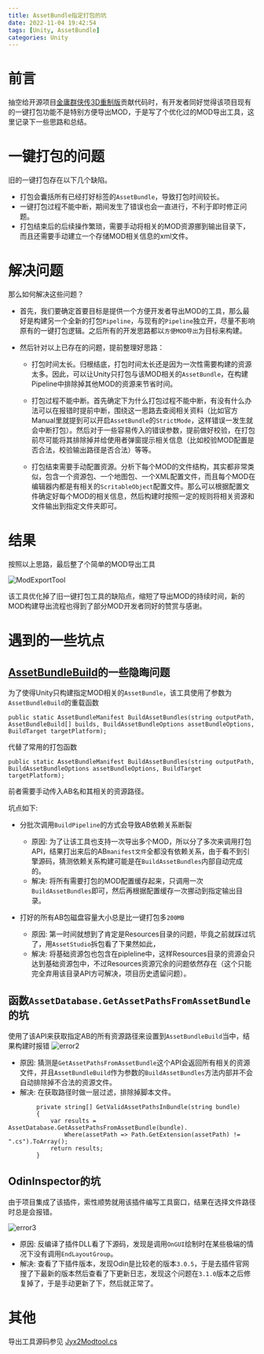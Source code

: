 ```yaml
---
title: AssetBundle指定打包的坑
date: 2022-11-04 19:42:54
tags: [Unity, AssetBundle]
categories: Unity
---
```


# 前言

抽空给开源项目[金庸群侠传3D重制版](https://github.com/jynew/jynew)贡献代码时，有开发者同好觉得该项目现有的一键打包功能不是特别方便导出MOD，于是写了个优化过的MOD导出工具，这里记录下一些思路和总结。

# 一键打包的问题

旧的一键打包存在以下几个缺陷。
* 打包会囊括所有已经打好标签的```AssetBundle```，导致打包时间较长。
* 一键打包过程不能中断，期间发生了错误也会一直进行，不利于即时修正问题。
* 打包结束后的后续操作繁琐，需要手动将相关的MOD资源挪到输出目录下，而且还需要手动建立一个存储MOD相关信息的xml文件。

# 解决问题

那么如何解决这些问题？

* 首先，我们要确定首要目标是提供一个方便开发者导出MOD的工具，那么最好是构建另一个全新的打包```Pipeline```，与现有的```Pipeline```独立开，尽量不影响原有的一键打包逻辑。之后所有的开发思路都以```方便MOD导出```为目标来构建。

* 然后针对以上已存在的问题，提前整理好思路：
    * 打包时间太长。归根结底，打包时间太长还是因为一次性需要构建的资源太多。因此，可以让Unity只打包与该MOD相关的```AssetBundle```，在构建Pipeline中排除掉其他MOD的资源来节省时间。
    * 打包过程不能中断。首先确定下为什么打包过程不能中断，有没有什么办法可以在报错时提前中断，围绕这一思路去查阅相关资料（比如官方Manual里就提到可以开启```AssetBundle```的```StrictMode```，这样错误一发生就会中断打包）。然后对于一些容易传入的错误参数，提前做好校验，在打包前尽可能将其排除掉并给使用者弹窗提示相关信息（比如校验MOD配置是否合法，校验输出路径是否合法）等等。

    * 打包结束需要手动配置资源。分析下每个MOD的文件结构，其实都非常类似，包含一个资源包、一个地图包、一个XML配置文件，而且每个MOD在编辑器内都是有相关的```ScritableObject```配置文件。那么可以根据配置文件确定好每个MOD的相关信息，然后构建时按照一定的规则将相关资源和文件输出到指定文件夹即可。

# 结果

按照以上思路，最后整了个简单的MOD导出工具

![ModExportTool](1.png)

该工具优化掉了旧一键打包工具的缺陷点，缩短了导出MOD的持续时间，新的MOD构建导出流程也得到了部分MOD开发者同好的赞赏与感谢。


# 遇到的一些坑点

## [AssetBundleBuild](https://docs.unity3d.com/ScriptReference/AssetBundleBuild.html)的一些隐晦问题

为了使得Unity只构建指定MOD相关的```AssetBundle```，该工具使用了参数为```AssetBundleBuild```的重载函数
```CSharp
public static AssetBundleManifest BuildAssetBundles(string outputPath, AssetBundleBuild[] builds, BuildAssetBundleOptions assetBundleOptions, BuildTarget targetPlatform);
```
代替了常用的打包函数
```CSharp
public static AssetBundleManifest BuildAssetBundles(string outputPath, BuildAssetBundleOptions assetBundleOptions, BuildTarget targetPlatform);
```
前者需要手动传入AB名和其相关的资源路径。

坑点如下:

* 分批次调用```BuildPipeline```的方式会导致AB依赖关系断裂
    
    * 原因: 为了让该工具也支持一次导出多个MOD，所以分了多次来调用打包API，结果打出来后的AB```manifest文件```全都没有依赖关系，由于看不到引擎源码，猜测依赖关系构建可能是在```BuildAssetBundles```内部自动完成的。
    * 解决: 将所有需要打包的MOD配置缓存起来，只调用一次```BuildAssetBundles```即可，然后再根据配置缓存一次挪动到指定输出目录。

* 打好的所有AB包磁盘容量大小总是比一键打包多```200MB```
    * 原因: 第一时间就想到了肯定是Resources目录的问题，毕竟之前就踩过坑了，用```AssetStudio```拆包看了下果然如此，
    * 解决: 将基础资源包也包含在pipleline中，这样Resources目录的资源会只达到基础资源包中，不过Resources资源冗余的问题依然存在（这个只能完全弃用该目录API方可解决，项目历史遗留问题）。

## 函数```AssetDatabase.GetAssetPathsFromAssetBundle```的坑

使用了该API来获取指定AB的所有资源路径来设置到```AssetBundleBuild```当中，结果构建时报错
![error2](2.png)
* 原因: 猜测是```GetAssetPathsFromAssetBundle```这个API会返回所有相关的资源文件，并且```AssetBundleBuild```作为参数的```BuildAssetBundles```方法内部并不会自动排除掉不合法的资源文件。
* 解决: 在获取路径时做一层过滤，排除掉脚本文件。

```CSharp
        private string[] GetValidAssetPathsInBundle(string bundle)
        {
            var results = AssetDatabase.GetAssetPathsFromAssetBundle(bundle).
                Where(assetPath => Path.GetExtension(assetPath) != ".cs").ToArray();
            return results;
        }
```


## OdinInspector的坑

由于项目集成了该插件，索性顺势就用该插件编写工具窗口，结果在选择文件路径时总是会报错。

![error3](3.png)

* 原因: 反编译了插件DLL看了下源码，发现是调用```OnGUI```绘制时在某些极端的情况下没有调用```EndLayoutGroup```。
* 解决: 查看了下插件版本，发现Odin是比较老的版本```3.0.5```，于是去插件官网搜了下最新的版本然后查看了下更新日志，发现这个问题在```3.1.0```版本之后修复掉了，于是手动更新了下，然后就正常了。

# 其他

导出工具源码参见 [Jyx2Modtool.cs](https://github.com/jynew/jynew/blob/main/jyx2/Assets/Editor/BuildTools/Jyx2ModTool.cs)